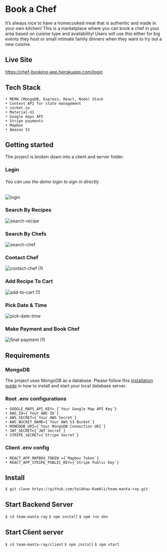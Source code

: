 # Book a Chef

It’s always nice to have a homecooked meal that is authentic and made in your own kitchen! This is a marketplace where you can book a chef in your area based on cuisine type and availability! Users will use this either for big events they host or small intimate family dinners when they want to try out a new cuisine.

## Live Site

https://chef-booking-app.herokuapp.com/login

## Tech Stack

    • MERN (MongoDB, Express, React, Node) Stack
    • Context API for state management
    • socket.io
    • Material-UI
    • Google maps API
    • Stripe payments
    • Mapbox
    • Amazon S3

## Getting started

The project is broken down into a client and server folder.

### Login

###### You can use the demo login to sign in directly

![login](https://user-images.githubusercontent.com/51274039/117385865-dc19f600-aeb3-11eb-9634-77b3b37a70f3.gif)

### Search By Recipes

![search-recipe](https://user-images.githubusercontent.com/51274039/117389622-9f9dc880-aeba-11eb-894c-506b90430aee.gif)

### Search By Chefs

![search-chef](https://user-images.githubusercontent.com/51274039/117390009-60bc4280-aebb-11eb-81c4-1be0f271dd19.gif)

### Contact Chef

![contact-chef (1)](https://user-images.githubusercontent.com/51274039/117391273-9bbf7580-aebd-11eb-8afb-c6694b2ff9d6.gif)

### Add Recipe To Cart

![add-to-cart (1)](https://user-images.githubusercontent.com/51274039/117390410-1ab3ae80-aebc-11eb-83bf-e901d56a6b9b.gif)

### Pick Date & Time

![pick-date-time](https://user-images.githubusercontent.com/51274039/117390648-8d248e80-aebc-11eb-81cc-3093c64934fd.gif)

### Make Payment and Book Chef

![final-payment (1)](https://user-images.githubusercontent.com/51274039/117391015-2653a500-aebd-11eb-8b53-26e8c3bd9d46.gif)

## Requirements

### MongoDB

The project uses MongoDB as a database. Please follow this [installation guide](https://docs.mongodb.com/manual/installation/) in how to install and start your local database server.

### Root .env configurations

    • GOOGLE_MAPS_API_KEY= {`Your Google Map API Key`}
    • AWS_ID={`Your AWS ID`}
    • AWS_SECRET={`Your AWS Secret`}
    • AWS_BUCKET_NAME={`Your AWS S3 Bucket`}
    • MONGODB_URI={`Your MongoDB Connection URI`}
    • JWT_SECRET={`JWT Secret`}
    • STRIPE_SECRET={`Stripe Secret`}

### Client .env config

    • REACT_APP_MAPBOX_TOKEN ={`Mapbox Token`}
    • REACT_APP_STRIPE_PUBLIC_KEY={`Stripe Public Key`}

## Install

`$ git clone https://github.com/Vaibhav-Kambli/team-manta-ray.git`

## Start Backend Server

`$ cd team-manta-ray`
`$ npm install`
`$ npm run dev`

## Start Client server

`$ cd team-manta-ray/client`
`$ npm install`
`$ npm start`
